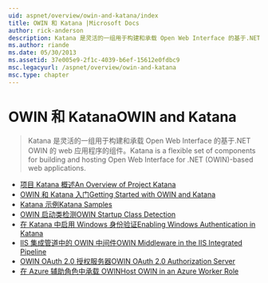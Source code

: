 ```yaml
---
uid: aspnet/overview/owin-and-katana/index
title: OWIN 和 Katana |Microsoft Docs
author: rick-anderson
description: Katana 是灵活的一组用于构建和承载 Open Web Interface 的基于.NET OWIN 的 web 应用程序的组件。
ms.author: riande
ms.date: 05/30/2013
ms.assetid: 37e005e9-2f1c-4039-b6ef-15612e0fdbc9
msc.legacyurl: /aspnet/overview/owin-and-katana
msc.type: chapter
---
```

<a name="owin-and-katana"></a><span data-ttu-id="7b6ab-103">OWIN 和 Katana</span><span class="sxs-lookup"><span data-stu-id="7b6ab-103">OWIN and Katana</span></span>
====================
> <span data-ttu-id="7b6ab-104">Katana 是灵活的一组用于构建和承载 Open Web Interface 的基于.NET OWIN 的 web 应用程序的组件。</span><span class="sxs-lookup"><span data-stu-id="7b6ab-104">Katana is a flexible set of components for building and hosting Open Web Interface for .NET (OWIN)-based web applications.</span></span>


- [<span data-ttu-id="7b6ab-105">项目 Katana 概述</span><span class="sxs-lookup"><span data-stu-id="7b6ab-105">An Overview of Project Katana</span></span>](an-overview-of-project-katana.md)
- [<span data-ttu-id="7b6ab-106">OWIN 和 Katana 入门</span><span class="sxs-lookup"><span data-stu-id="7b6ab-106">Getting Started with OWIN and Katana</span></span>](getting-started-with-owin-and-katana.md)
- [<span data-ttu-id="7b6ab-107">Katana 示例</span><span class="sxs-lookup"><span data-stu-id="7b6ab-107">Katana Samples</span></span>](katana-samples.md)
- [<span data-ttu-id="7b6ab-108">OWIN 启动类检测</span><span class="sxs-lookup"><span data-stu-id="7b6ab-108">OWIN Startup Class Detection</span></span>](owin-startup-class-detection.md)
- [<span data-ttu-id="7b6ab-109">在 Katana 中启用 Windows 身份验证</span><span class="sxs-lookup"><span data-stu-id="7b6ab-109">Enabling Windows Authentication in Katana</span></span>](enabling-windows-authentication-in-katana.md)
- [<span data-ttu-id="7b6ab-110">IIS 集成管道中的 OWIN 中间件</span><span class="sxs-lookup"><span data-stu-id="7b6ab-110">OWIN Middleware in the IIS Integrated Pipeline</span></span>](owin-middleware-in-the-iis-integrated-pipeline.md)
- [<span data-ttu-id="7b6ab-111">OWIN OAuth 2.0 授权服务器</span><span class="sxs-lookup"><span data-stu-id="7b6ab-111">OWIN OAuth 2.0 Authorization Server</span></span>](owin-oauth-20-authorization-server.md)
- [<span data-ttu-id="7b6ab-112">在 Azure 辅助角色中承载 OWIN</span><span class="sxs-lookup"><span data-stu-id="7b6ab-112">Host OWIN in an Azure Worker Role</span></span>](host-owin-in-an-azure-worker-role.md)
